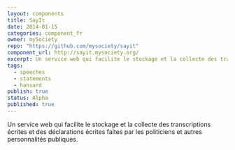 ```yaml
---
layout: components
title: SayIt
date: 2014-01-15
categories: component_fr
owner: mySociety
repo: "https://github.com/mysociety/sayit"
component_url: http://sayit.mysociety.org/
excerpt: Un service web qui facilite le stockage et la collecte des transcriptions écrites et des déclarations écrites faites par les politiciens et autres personnalités publiques.
tags:
  - speeches
  - statements
  - hansard
publish: true
status: Alpha
published: true
---
```


Un service web qui facilite le stockage et la collecte des transcriptions écrites et des déclarations écrites faites par les politiciens et autres personnalités publiques.
